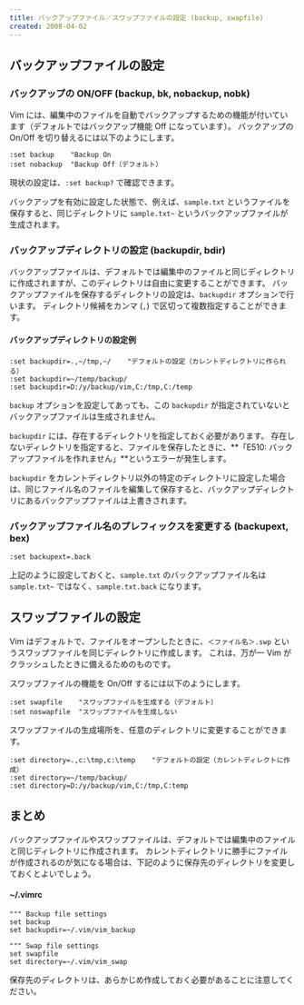 ```yaml
---
title: バックアップファイル／スワップファイルの設定 (backup, swapfile)
created: 2008-04-02
---
```


バックアップファイルの設定
----

### バックアップの ON/OFF (backup, bk, nobackup, nobk)

Vim には、編集中のファイルを自動でバックアップするための機能が付いています（デフォルトではバックアップ機能 Off になっています）。
バックアップの On/Off を切り替えるには以下のようにします。

~~~
:set backup    "Backup On
:set nobackup  "Backup Off（デフォルト）
~~~

現状の設定は、`:set backup?` で確認できます。

バックアップを有効に設定した状態で、例えば、`sample.txt` というファイルを保存すると、同じディレクトリに `sample.txt~` というバックアップファイルが生成されます。


### バックアップディレクトリの設定 (backupdir, bdir)

バックアップファイルは、デフォルトでは編集中のファイルと同じディレクトリに作成されますが、このディレクトリは自由に変更することができます。
バックアップファイルを保存するディレクトリの設定は、`backupdir` オプションで行います。
ディレクトリ候補をカンマ (`,`) で区切って複数指定することができます。

#### バックアップディレクトリの設定例

~~~
:set backupdir=.,~/tmp,~/    "デフォルトの設定（カレントディレクトリに作られる）
:set backupdir=~/temp/backup/
:set backupdir=D:/y/backup/vim,C:/tmp,C:/temp
~~~

`backup` オプションを設定してあっても、この `backupdir` が指定されていないとバックアップファイルは生成されません。

`backupdir` には、存在するディレクトリを指定しておく必要があります。
存在しないディレクトリを指定すると、ファイルを保存したときに、**「E510: バックアップファイルを作れません」**というエラーが発生します。

`backupdir` をカレントディレクトリ以外の特定のディレクトリに設定した場合は、同じファイル名のファイルを編集して保存すると、バックアップディレクトリにあるバックアップファイルは上書きされます。


### バックアップファイル名のプレフィックスを変更する (backupext, bex)

~~~
:set backupext=.back
~~~

上記のように設定しておくと、`sample.txt` のバックアップファイル名は `sample.txt~` ではなく、`sample.txt.back` になります。


スワップファイルの設定
----

Vim はデフォルトで、ファイルをオープンしたときに、`＜ファイル名＞.swp` というスワップファイルを同じディレクトリに作成します。
これは、万が一 Vim がクラッシュしたときに備えるためのものです。

スワップファイルの機能を On/Off するには以下のようにします。

~~~
:set swapfile    "スワップファイルを生成する（デフォルト）
:set noswapfile  "スワップファイルを生成しない
~~~

スワップファイルの生成場所を、任意のディレクトリに変更することができます。

~~~
:set directory=.,c:\tmp,c:\temp    "デフォルトの設定（カレントディレクトに作成）
:set directory=~/temp/backup/
:set directory=D:/y/backup/vim,C:/tmp,C:temp
~~~


まとめ
----

バックアップファイルやスワップファイルは、デフォルトでは編集中のファイルと同じディレクトリに作成されます。
カレントディレクトリに勝手にファイルが作成されるのが気になる場合は、下記のように保存先のディレクトリを変更しておくとよいでしょう。

#### ~/.vimrc

~~~ vim
""" Backup file settings
set backup
set backupdir=~/.vim/vim_backup

""" Swap file settings
set swapfile
set directory=~/.vim/vim_swap
~~~

保存先のディレクトリは、あらかじめ作成しておく必要があることに注意してください。

